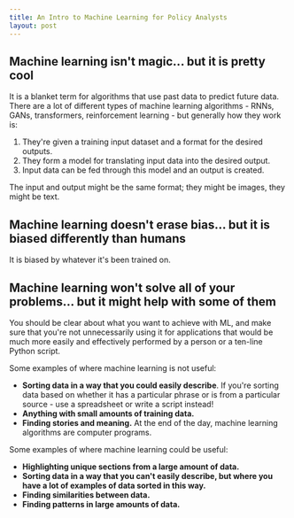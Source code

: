 ```yaml
---
title: An Intro to Machine Learning for Policy Analysts
layout: post
---
```




## Machine learning isn't magic... but it is pretty cool
It is a blanket term for algorithms that use past data to predict future data.
There are a lot of different types of machine learning algorithms - RNNs, GANs,
transformers, reinforcement learning - but generally how they work is:

1. They're given a training input dataset and a format for the desired outputs.
2. They form a model for translating input data into the desired output.
3. Input data can be fed through this model and an output is created.

The input and output might be the same format; they might be images, they might be
text.

## Machine learning doesn't erase bias... but it is biased differently than humans
It is biased by whatever it's been trained on.

## Machine learning won't solve all of your problems... but it might help with some of them
You should be clear about what you want to achieve with ML, and make sure that you're not unnecessarily using it for applications that would be much more easily and effectively performed by a person or a ten-line Python script.

Some examples of where machine learning is not useful:

- **Sorting data in a way that you could easily describe**. If you're sorting data based on whether it has a particular phrase or is from a particular source - use a spreadsheet or write a script instead!
- **Anything with small amounts of training data.**
- **Finding stories and meaning.** At the end of the day, machine learning algorithms are computer programs.

Some examples of where machine learning could be useful:

- **Highlighting unique sections from a large amount of data.**
- **Sorting data in a way that you can't easily describe, but where you have a lot of examples of data sorted in this way.**
- **Finding similarities between data.**
- **Finding patterns in large amounts of data.**
